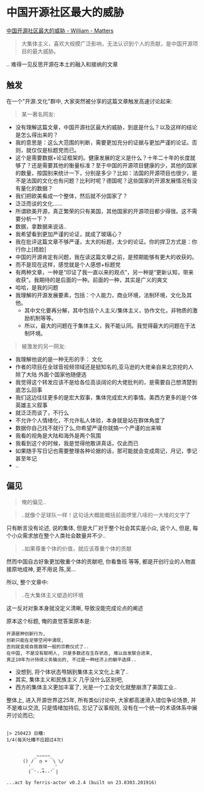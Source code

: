# 中国开源社区最大的威胁

[中国开源社区最大的威胁 - William - Matters](https://matters.town/a/4dt9udxpkmn8)

> 大集体主义，喜欢大规模广泛影响，无法认识到个人的贡献，是中国开源项目的最大威胁。

.. 难得一见反思开源在本土的融入和接纳的文章

## 触发

在一个"开源.文化"群中, 大家突然被分享的这篇文章触发高速讨论起来:

> 某一著名网友:

- 没有理解这篇文章，中国开源社区最大的威胁，到底是什么？以及这样的结论是怎么得出来的？
- 我的意思是：这么大范围的判断，需要更加充分的证据与更加严谨的论证。否则，就仅仅是标题党而已。
- 这个是需要数据+论证框架的。健康发展的定义是什么？十年二十年的长度就够了？还是需要其他的衡量标准？至于中国的开源项目健康的少，其他的国家的数量，按国别来统计一下，分别是多少？比如：法国的开源项目也很少，是不是法国的文化也有问题？比利时呢？德国呢？这些国家的开源发展情况有没有量化的数据？
- 我们把欧美看成一个整体，然后就不分国家了？
- 泛泛而谈的文化……
- 所谓欧美开源，真正繁荣的只有美国，其他国家的开源项目都少得很。这不需要分析一下？
- 数据，拿数据来说话..
- 我希望看到更加严谨的论证，就成了玻璃心？
- 我在批评这篇文章不够严谨，太大的标题，太少的论证。你的捍卫方式是：你行你上[捂脸]
- 中国的开源肯定有问题，我在读这篇文章之前，是预期能够有更大的收获的。
- 而不是现在这样，感觉就是个人感想+标题党
- 有两种文章，一种是“印证了我一直以来的观点”，另一种是“更新认知，带来收获”。我期待的是后面的一种。前面的一种，其实是广义的爽文 
- 哈哈，是我的问题
- 我理解的开源发展要素，包括：个人能力，商业环境，法制环境，文化及其他。
    - 其中文化要再分解，其中包括个人主义/集体主义，协作文化，非物质的激励机制等等。
    - 所以，最大的问题在于集体主义，我不能认同。我觉得最大的问题在于法制环境。

> 被激发的另一网友:

- 我理解他说的是一种无形的手： 文化
- 作者的项目在全球音视频领域还是挺知名的,亚马逊的大佬亲自来北京挖的人 除了大陆 外面个国家他随便选
- 我觉得这个转发应该不是给各位高谈阔论的大佬批判的，是需要自己想清楚到底怎么回事
- 我们这边往往更多的是宏大叙事，集体完成宏大的事情。美西方更多的是个体英雄主义叙事
- 就泛泛而谈了，不行么
- 不允许个人情绪化，不允许私人体验，本身就是站在群体角度了
- 数据你自己找不就行了么,你希望严谨你就搞一个严谨的出来嘛
- 我看的视角是大陆和海外是两个氛围
- 我看到这个的时候，我是觉得他敢讲真话，仅此而已
- 如果随手写日记也需要整理各种论据的话，那可能就会变成周记，月记，季记甚至年记
- ..


## 偏见
> 俺的偏见..

> ..就像个足球队一样！这句话大概能概括前面啰里八嗦的一大堆的文字了

只有断言没有论述,
说的集体, 但是大厂对于整个社会其实是小众,
说个人, 但是, 每个小众需求放在整个人类社会数量并不少..

> ..如果尊重个体的价值，就应该尊重个体的贡献

然而中国自古好象更加敬重个体的贡献吧,
你看鲁班 等等, 都是开创行业的人物直接原地成神,
更不用说 陈,吴...

所以, 整个文章中:

> ..在大集体主义塑造的环境

这一反对对象本身就没定义清晰, 导致没能完成论点的阐述

原本这个标题, 俺的直觉答案原本是:
    
    开源是种创新行为,
    创新只能在足够空闲中涌现,
    否则就变成自我救赎一般的宗教仪式了..
    在中国, 不是没有聪明人, 只是多数还在生存状态, 难以自发联合进来,
    真正10年为计持续义务输出的, 不过是一种经济上的躺平选择..

- 没想到, 将个体状态甩锅到集体主义文化上来了..
- 其实, 集体主义和民族主义 几乎没什么区别吧,
- 西方的集体主义更加丰富了, 光是一个工会文化就整崩溃了美国工业..

整体上, 进入开源世界这25年,
所有类似讨论中,
大家都高速滑入错位争论场景,
并不是难以交流, 只是情绪加持后, 忘记了议事规则,
没有在一个统一的术语体系中展开讨论而已;




```

|> 250423 日糟:
1/4(每天吐糟不应超过4次)


          _~∽~~~_
      () /  ◷ +  \ \/
        '_   ⎵   _'
        ( '--+--' |

...act by ferris-actor v0.2.4 (built on 23.0303.201916)
```
